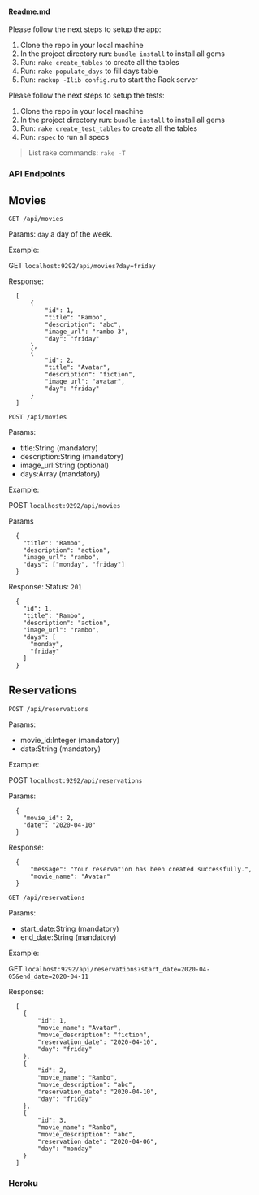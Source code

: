 #### Readme.md

Please follow the next steps to setup the app:

1. Clone the repo in your local machine
2. In the project directory run: `bundle install` to install all gems
3. Run: `rake create_tables` to create all the tables
4. Run: `rake populate_days` to fill days table
5. Run: `rackup -Ilib config.ru` to start the Rack server


Please follow the next steps to setup the tests:

1. Clone the repo in your local machine
2. In the project directory run: `bundle install` to install all gems
3. Run: `rake create_test_tables` to create all the tables
4. Run: `rspec` to run all specs

> List rake commands: `rake -T`

### API Endpoints

## Movies

`GET /api/movies`

Params: `day` a day of the week.

Example:

GET `localhost:9292/api/movies?day=friday`

Response:
```
  [
      {
          "id": 1,
          "title": "Rambo",
          "description": "abc",
          "image_url": "rambo 3",
          "day": "friday"
      },
      {
          "id": 2,
          "title": "Avatar",
          "description": "fiction",
          "image_url": "avatar",
          "day": "friday"
      }
  ]
```



`POST /api/movies`

Params:
  - title:String (mandatory)
  - description:String (mandatory)
  - image_url:String (optional)
  - days:Array (mandatory)

Example:

POST `localhost:9292/api/movies`

Params
```
  {
    "title": "Rambo",
    "description": "action",
    "image_url": "rambo",
    "days": ["monday", "friday"]
  }
```

Response:
Status: `201`
```
  {
    "id": 1,
    "title": "Rambo",
    "description": "action",
    "image_url": "rambo",
    "days": [
      "monday",
      "friday"
    ]
  }
```


## Reservations

`POST /api/reservations`

Params:
  - movie_id:Integer (mandatory)
  - date:String (mandatory)

Example:

POST `localhost:9292/api/reservations`

Params:
```
  {
    "movie_id": 2,
    "date": "2020-04-10"
  }

```

Response:
```
  {
      "message": "Your reservation has been created successfully.",
      "movie_name": "Avatar"
  }
```


`GET /api/reservations`

Params:
  - start_date:String (mandatory)
  - end_date:String (mandatory)

Example:

GET `localhost:9292/api/reservations?start_date=2020-04-05&end_date=2020-04-11`

Response:
```
  [
    {
        "id": 1,
        "movie_name": "Avatar",
        "movie_description": "fiction",
        "reservation_date": "2020-04-10",
        "day": "friday"
    },
    {
        "id": 2,
        "movie_name": "Rambo",
        "movie_description": "abc",
        "reservation_date": "2020-04-10",
        "day": "friday"
    },
    {
        "id": 3,
        "movie_name": "Rambo",
        "movie_description": "abc",
        "reservation_date": "2020-04-06",
        "day": "monday"
    }
  ]
```


### Heroku


